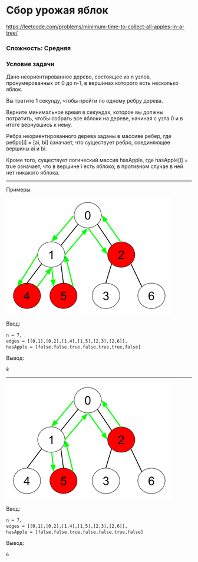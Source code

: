 # Сбор урожая яблок

https://leetcode.com/problems/minimum-time-to-collect-all-apples-in-a-tree/

### Сложность: Средняя

### Условие задачи

Дано неориентированное дерево, состоящее из n узлов, пронумерованных от 0 до n-1, в вершинах которого есть несколько
яблок.

Вы тратите 1 секунду, чтобы пройти по одному ребру дерева.

Верните минимальное время в секундах, которое вы должны потратить, чтобы собрать все яблоки на дереве, 
начиная с узла 0 и в итоге вернувшись к нему.

Ребра неориентированного дерева заданы в массиве ребер, где ребро[i] = [ai, bi] означает, что существует ребро,
соединяющее вершины ai и bi.

Кроме того, существует логический массив hasApple, где hasApple[i] = true означает, что в вершине i есть яблоко;
в противном случае в ней нет никакого яблока.

<hr>
Примеры:

![img.png](imgTree1.png)

Ввод:
```
n = 7,
edges = [[0,1],[0,2],[1,4],[1,5],[2,3],[2,6]],
hasApple = [false,false,true,false,true,true,false]
```
Вывод:
```
8
```

---

![img.png](imgTree2.png)


Ввод:
```
n = 7,
edges = [[0,1],[0,2],[1,4],[1,5],[2,3],[2,6]],
hasApple = [false,false,true,false,false,true,false]
```
Вывод:
```
6
```
